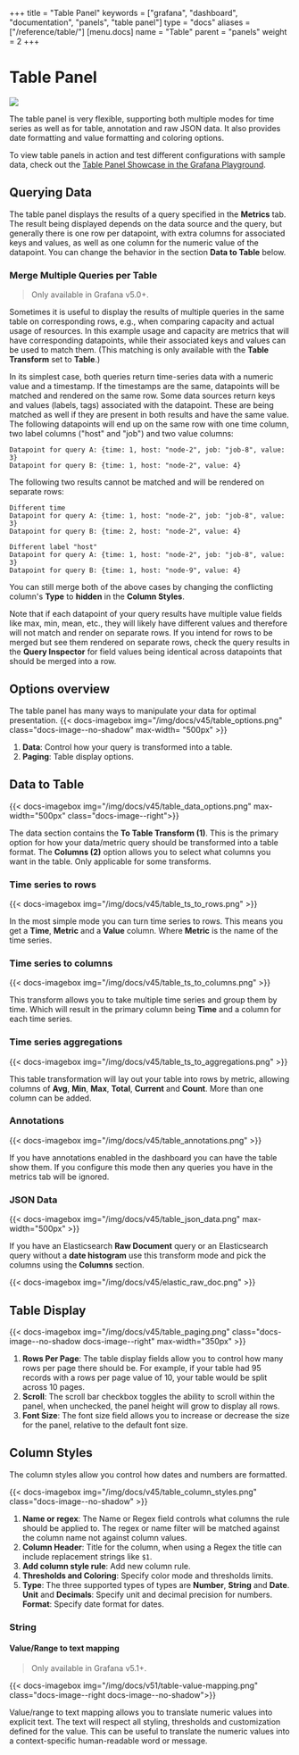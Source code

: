 +++
title = "Table Panel"
keywords = ["grafana", "dashboard", "documentation", "panels", "table panel"]
type = "docs"
aliases = ["/reference/table/"]
[menu.docs]
name = "Table"
parent = "panels"
weight = 2
+++


# Table Panel

<img class="screenshot" src="/assets/img/features/table-panel.png">

The table panel is very flexible, supporting both multiple modes for time series as well as for
table, annotation and raw JSON data. It also provides date formatting and value formatting and coloring options.

To view table panels in action and test different configurations with sample data, check out the [Table Panel Showcase in the Grafana Playground](http://play.grafana.org/dashboard/db/table-panel-showcase).

## Querying Data

The table panel displays the results of a query specified in the **Metrics** tab.
The result being displayed depends on the data source and the query, but generally there is one row per datapoint, with extra columns for associated keys and values, as well as one column for the numeric value of the datapoint.
You can change the behavior in the section **Data to Table** below.

### Merge Multiple Queries per Table

> Only available in Grafana v5.0+.

Sometimes it is useful to display the results of multiple queries in the same table on corresponding rows, e.g., when comparing capacity and actual usage of resources.
In this example usage and capacity are metrics that will have corresponding datapoints, while their associated keys and values can be used to match them.
(This matching is only available with the **Table Transform** set to **Table**.)

In its simplest case, both queries return time-series data with a numeric value and a timestamp.
If the timestamps are the same, datapoints will be matched and rendered on the same row.
Some data sources return keys and values (labels, tags) associated with the datapoint.
These are being matched as well if they are present in both results and have the same value.
The following datapoints will end up on the same row with one time column, two label columns ("host" and "job") and two value columns:

```
Datapoint for query A: {time: 1, host: "node-2", job: "job-8", value: 3}
Datapoint for query B: {time: 1, host: "node-2", value: 4}
```

The following two results cannot be matched and will be rendered on separate rows:

```
Different time
Datapoint for query A: {time: 1, host: "node-2", job: "job-8", value: 3}
Datapoint for query B: {time: 2, host: "node-2", value: 4}

Different label "host"
Datapoint for query A: {time: 1, host: "node-2", job: "job-8", value: 3}
Datapoint for query B: {time: 1, host: "node-9", value: 4}
```

You can still merge both of the above cases by changing the conflicting column's **Type** to **hidden** in the **Column Styles**.

Note that if each datapoint of your query results have multiple value fields like max, min, mean, etc., they will likely have different values and therefore will not match and render on separate rows.
If you intend for rows to be merged but see them rendered on separate rows, check the query results in the **Query Inspector** for field values being identical across datapoints that should be merged into a row.

## Options overview

The table panel has many ways to manipulate your data for optimal presentation.
{{< docs-imagebox img="/img/docs/v45/table_options.png" class="docs-image--no-shadow" max-width= "500px" >}}


1. **Data**: Control how your query is transformed into a table.
2. **Paging**: Table display options.


## Data to Table

{{< docs-imagebox img="/img/docs/v45/table_data_options.png" max-width="500px" class="docs-image--right">}}

The data section contains the **To Table Transform (1)**. This is the primary option for how your data/metric
query should be transformed into a table format.  The **Columns (2)** option allows you to select what columns
you want in the table. Only applicable for some transforms.

<div class="clearfix"></div>

### Time series to rows

{{< docs-imagebox img="/img/docs/v45/table_ts_to_rows.png"  >}}

In the most simple mode you can turn time series to rows. This means you get a **Time**, **Metric** and a **Value** column. Where **Metric** is the name of the time series.

### Time series to columns

{{< docs-imagebox img="/img/docs/v45/table_ts_to_columns.png" >}}


This transform allows you to take multiple time series and group them by time. Which will result in the primary column being **Time** and a column for each time series.

### Time series aggregations

{{< docs-imagebox img="/img/docs/v45/table_ts_to_aggregations.png" >}}

This table transformation will lay out your table into rows by metric, allowing columns of **Avg**, **Min**, **Max**, **Total**, **Current** and **Count**. More than one column can be added.

### Annotations

{{< docs-imagebox img="/img/docs/v45/table_annotations.png" >}}


If you have annotations enabled in the dashboard you can have the table show them. If you configure this
mode then any queries you have in the metrics tab will be ignored.

### JSON Data

{{< docs-imagebox img="/img/docs/v45/table_json_data.png" max-width="500px" >}}

If you have an Elasticsearch **Raw Document** query or an Elasticsearch query without a **date histogram** use this
transform mode and pick the columns using the **Columns** section.


{{< docs-imagebox img="/img/docs/v45/elastic_raw_doc.png" >}}

## Table Display

{{< docs-imagebox img="/img/docs/v45/table_paging.png" class="docs-image--no-shadow docs-image--right" max-width="350px" >}}

1. **Rows Per Page**: The table display fields allow you to control how many rows per page there should be. For example, if your table had 95 records with a rows per page value of 10, your table would be split across 10 pages.
2. **Scroll**: The scroll bar checkbox toggles the ability to scroll within the panel, when unchecked, the panel height will grow to display all rows.
3. **Font Size**: The font size field allows you to increase or decrease the size for the panel, relative to the default font size.


## Column Styles

The column styles allow you control how dates and numbers are formatted.

{{< docs-imagebox img="/img/docs/v45/table_column_styles.png" class="docs-image--no-shadow" >}}

1. **Name or regex**: The Name or Regex field controls what columns the rule should be applied to. The regex or name filter will be matched against the column name not against column values.
2. **Column Header**: Title for the column, when using a Regex the title can include replacement strings like `$1`.
3. **Add column style rule**: Add new column rule.
4. **Thresholds and Coloring**: Specify color mode and thresholds limits.
5. **Type**: The three supported types of types are **Number**, **String** and **Date**. **Unit** and **Decimals**: Specify unit and decimal precision for numbers. **Format**: Specify date format for dates.


### String
#### Value/Range to text mapping

> Only available in Grafana v5.1+.

{{< docs-imagebox img="/img/docs/v51/table-value-mapping.png" class="docs-image--right docs-image--no-shadow">}}

Value/range to text mapping allows you to translate numeric values into explicit text. The text will respect all styling, thresholds and customization defined for the value. This can be useful to translate the numeric values into a context-specific human-readable word or message.

<div class="clearfix"></div>
